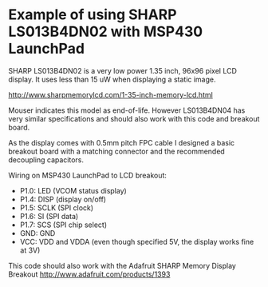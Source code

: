 Example of using SHARP LS013B4DN02 with MSP430 LaunchPad
========================================================

SHARP LS013B4DN02 is a very low power 1.35 inch, 96x96 pixel LCD display. It uses
less than 15 uW when displaying a static image.

http://www.sharpmemorylcd.com/1-35-inch-memory-lcd.html

Mouser indicates this model as end-of-life. However LS013B4DN04 has very similar
specifications and should also work with this code and breakout board.

As the display comes with 0.5mm pitch FPC cable I designed a basic breakout board
with a matching connector and the recommended decoupling capacitors.

Wiring on MSP430 LaunchPad to LCD breakout:
* P1.0:	LED  (VCOM status display)
* P1.4:	DISP (display on/off)
* P1.5:	SCLK (SPI clock)
* P1.6:	SI   (SPI data)
* P1.7:	SCS  (SPI chip select)
* GND:	GND
* VCC:	VDD and VDDA	(even though specified 5V, the display works fine at 3V)

This code should also work with the Adafruit SHARP Memory Display Breakout
http://www.adafruit.com/products/1393

